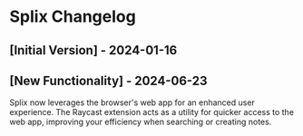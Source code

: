 # Splix Changelog

## [Initial Version] - 2024-01-16

## [New Functionality] - 2024-06-23

Splix now leverages the browser's web app for an enhanced user experience. The Raycast extension acts as a utility for quicker access to the web app, improving your efficiency when searching or creating notes.
